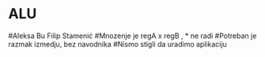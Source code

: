 # ALU
#Aleksa Bu Filip Stamenić
#Mnozenje je regA x regB , * ne radi
#Potreban je razmak izmedju, bez navodnika
#Nismo stigli da uradimo aplikaciju
